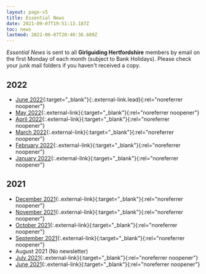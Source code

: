 ```yaml
---
layout: page-v5
title: Essential News
date: 2021-09-07T19:51:13.187Z
toc: news
lastmod: 2022-06-07T20:40:36.609Z
---
```


_Essential News_ is sent to all **Girlguiding Hertfordshire** members by email on the first Monday of each month (subject to Bank Holidays). Please check your junk mail folders if you haven't received a copy.

## 2022

- [June 2022](https://mailchi.mp/f17447aa9729/june-2022-essential-news-8847787){:target="_blank"}{:.external-link.lead}{:rel="noreferrer noopener"}
- [May 2022](https://mailchi.mp/3bf98f39f986/may-2022-essential-news-6200821){:.external-link}{:target="_blank"}{:rel="noreferrer noopener"}
- [April 2022](https://mailchi.mp/950a4e310491/april-2022-essential-news-6183949){:.external-link}{:target="_blank"}{:rel="noreferrer noopener"}
- [March 2022](https://mailchi.mp/4d874af2c275/march-2022-essential-news){:.external-link}{:target="_blank"}{:rel="noreferrer noopener"}
- [February 2022](https://mailchi.mp/98abc6c499f0/feb-2022-essential-news-6118194){:.external-link}{:target="_blank"}{:rel="noreferrer noopener"}
- [January 2022](https://mailchi.mp/a3aed69df64d/jan-2022-essential-news-5015594?e=3599adf2bf){:.external-link}{:target="_blank"}{:rel="noreferrer noopener"}

## 2021

- [December 2021](https://mailchi.mp/2c8ad8b2e52e/dec-2021-essential-news-5000438){:.external-link}{:target="_blank"}{:rel="noreferrer noopener"}
- [November 2021](https://mailchi.mp/65b0a7d996c4/nov-2021-essential-news-4986410){:.external-link}{:target="_blank"}{:rel="noreferrer noopener"}
- [October 2021](https://mailchi.mp/e1eb216f47fe/oct-2021-essential-news-4972418){:.external-link}{:target="_blank"}{:rel="noreferrer noopener"}
- [September 2021](https://mailchi.mp/47bc1115bc9e/sept-2021-essential-news){:.external-link}{:target="_blank"}{:rel="noreferrer noopener"}
- August 2021 (No newsletter)
- [July 2021](https://mailchi.mp/2a701b398b86/july-2021-essential-news){:.external-link}{:target="_blank"}{:rel="noreferrer noopener"}
- [June 2021](https://mailchi.mp/be4b583e65bd/june-2021-essential-news){:.external-link}{:target="_blank"}{:rel="noreferrer noopener"}

